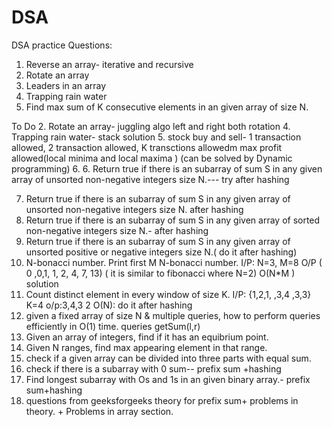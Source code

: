 # DSA
DSA practice
Questions:
1. Reverse an array- iterative and recursive
2. Rotate an array
3. Leaders in an array 
4. Trapping rain water
5. Find max sum of K consecutive elements in an given array of size N.

To Do
2. Rotate an array- juggling algo left and right both rotation
4. Trapping rain water- stack solution
5. stock buy and sell- 1 transaction allowed, 2 transaction allowed, K transctions allowedm max profit allowed(local minima and local maxima ) (can be solved by Dynamic programming)
6. 6. Return true if there is an subarray of sum S in any given array of unsorted non-negative integers size N.--- try after hashing

7. Return true if there is an subarray of sum S in any given array of unsorted non-negative integers size N. after hashing
8. Return true if there is an subarray of sum S in any given array of sorted non-negative integers size N.- after hashing
9. Return true if there is an subarray of sum S in any given array of unsorted positive or negative integers size N.( do it after hashing)
10. N-bonacci number. Print first M N-bonacci number. I/P: N=3, M=8 O/P ( 0 ,0,1, 1, 2, 4, 7, 13) ( it is similar to fibonacci where N=2) O(N*M ) solution
11. Count distinct element in every window of size K. I/P: {1,2,1, ,3,4 ,3,3} K=4 o/p:3,4,3 2 O(N): do it after hashing
12. given a fixed array of size N & multiple queries, how to perform queries efficiently in O(1) time. queries getSum(l,r)
13. Given an array of integers, find if it has an equibrium point.
14. Given N ranges, find max appearing element in that range.
15. check if a given array can be divided into three parts with equal sum.
16. check if there is a subarray with 0 sum-- prefix sum +hashing
17. Find longest subarray with Os and 1s in an given binary array.- prefix sum+hashing
18. questions from geeksforgeeks theory for prefix sum+ problems in theory. + Problems in array section.
